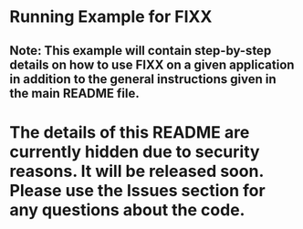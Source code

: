 # Running Example for FIXX

## Note: This example will contain step-by-step details on how to use FIXX on a given application in addition to the general instructions given in the main README file.

# The details of this README are currently hidden due to security reasons. It will be released soon. Please use the Issues section for any questions about the code.

<!-- ## Obtaining the CVE
- Looking up PHP Cross-Site Scripting on mitre.org, we collect the CVE 'CVE-2024-25868' for the application Code Astro version 1.0
- The link to this CVE and its corresponding description are given in the cve_details folder

## Application Installation & Exploit Reproducibility
- The CVE contains reference links which guide you to the application's source code
- The source code for this application has also been provided in the application_source_code folder -->

